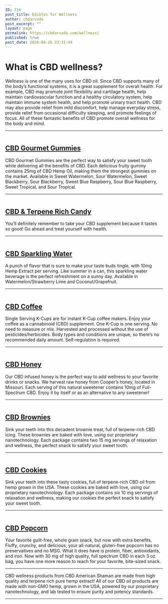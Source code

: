 ```yaml
---
ID: 214
post_title: Edibles for Wellness
author: cbdarvada
post_excerpt: ""
layout: page
permalink: https://cbdarvada.com/wellness/
published: true
post_date: 2020-08-26 23:31:44
---
```

<!-- wp:heading {"level":1} -->
<h1>What is CBD wellness?</h1>
<!-- /wp:heading -->

<!-- wp:paragraph -->
<p>Wellness is one of the many uses for CBD oil. Since CBD supports many of the body’s functional systems, it is a great supplement for overall health. For example, CBD may promote joint flexibility and cartilage health, help maintain cardiovascular function and a healthy circulatory system, help maintain immune system health, and help promote urinary tract health. CBD may also provide relief from mild discomfort, help manage everyday stress, provide relief from occasional difficulty sleeping, and promote feelings of focus. All of these fantastic benefits of CBD promote overall wellness for the body and mind.</p>
<!-- /wp:paragraph -->

<!-- wp:separator -->
<hr class="wp-block-separator"/>
<!-- /wp:separator -->

<!-- wp:columns -->
<div class="wp-block-columns"><!-- wp:column {"verticalAlignment":"center"} -->
<div class="wp-block-column is-vertically-aligned-center"><!-- wp:image {"id":267,"sizeSlug":"large"} -->
<figure class="wp-block-image size-large"><a href="https://cbdamericanshaman.com/arvada/gourmet-cbd-gummies-25mg"><img src="http://cbdarvada.com/wp-content/uploads/2020/08/cbd-gourmet-gummies-full-spectrum.jpg" alt="" class="wp-image-267"/></a></figure>
<!-- /wp:image --></div>
<!-- /wp:column -->

<!-- wp:column {"verticalAlignment":"center"} -->
<div class="wp-block-column is-vertically-aligned-center"><!-- wp:heading -->
<h2><a href="https://cbdamericanshaman.com/arvada/gourmet-cbd-gummies-25mg">CBD Gourmet Gummies</a></h2>
<!-- /wp:heading -->

<!-- wp:paragraph -->
<p>CBD Gourmet Gummies are the perfect way to satisfy your sweet tooth while delivering all the benefits of CBD. Each delicious fruity gummy contains 25mg of CBD Hemp Oil, making them the strongest gummies on the market. Available in Sweet Watermelon, Sour Watermelon, Sweet Blackberry, Sour Blackberry, Sweet Blue Raspberry, Sour Blue Raspberry, Sweet Tropical, and Sour Tropical.&nbsp;</p>
<!-- /wp:paragraph --></div>
<!-- /wp:column --></div>
<!-- /wp:columns -->

<!-- wp:separator -->
<hr class="wp-block-separator"/>
<!-- /wp:separator -->

<!-- wp:columns {"verticalAlignment":"center"} -->
<div class="wp-block-columns are-vertically-aligned-center"><!-- wp:column {"verticalAlignment":"center"} -->
<div class="wp-block-column is-vertically-aligned-center"><!-- wp:image {"id":268,"sizeSlug":"large"} -->
<figure class="wp-block-image size-large"><a href="https://cbdamericanshaman.com/arvada/cbd-terpene-rich-candy"><img src="http://cbdarvada.com/wp-content/uploads/2020/08/cbd-terpene-rich-hemp-candy.jpg" alt="" class="wp-image-268"/></a></figure>
<!-- /wp:image --></div>
<!-- /wp:column -->

<!-- wp:column {"verticalAlignment":"center"} -->
<div class="wp-block-column is-vertically-aligned-center"><!-- wp:heading -->
<h2><a href="https://cbdamericanshaman.com/arvada/cbd-terpene-rich-candy">CBD &amp; Terpene Rich Candy</a></h2>
<!-- /wp:heading -->

<!-- wp:paragraph -->
<p>You’ll definitely remember to take your CBD supplement because it tastes so good! Go ahead and treat yourself with health.</p>
<!-- /wp:paragraph --></div>
<!-- /wp:column --></div>
<!-- /wp:columns -->

<!-- wp:separator -->
<hr class="wp-block-separator"/>
<!-- /wp:separator -->

<!-- wp:columns -->
<div class="wp-block-columns"><!-- wp:column {"verticalAlignment":"center"} -->
<div class="wp-block-column is-vertically-aligned-center"><!-- wp:image {"id":269,"sizeSlug":"large"} -->
<figure class="wp-block-image size-large"><a href="https://cbdamericanshaman.com/arvada/cbd-sparkling-water"><img src="http://cbdarvada.com/wp-content/uploads/2020/08/cbd-sparkling-water.jpg" alt="" class="wp-image-269"/></a></figure>
<!-- /wp:image --></div>
<!-- /wp:column -->

<!-- wp:column {"verticalAlignment":"center"} -->
<div class="wp-block-column is-vertically-aligned-center"><!-- wp:heading -->
<h2><a href="https://cbdamericanshaman.com/arvada/cbd-sparkling-water">CBD Sparkling Water</a></h2>
<!-- /wp:heading -->

<!-- wp:paragraph -->
<p>A punch of flavor that is sure to make your taste buds tingle, with 10mg Hemp Extract per serving. Like summer in a can, this sparkling water beverage is the perfect refreshment on a sunny day. Available in Watermelon/Strawberry Lime and Coconut/Grapefruit.</p>
<!-- /wp:paragraph --></div>
<!-- /wp:column --></div>
<!-- /wp:columns -->

<!-- wp:separator -->
<hr class="wp-block-separator"/>
<!-- /wp:separator -->

<!-- wp:columns -->
<div class="wp-block-columns"><!-- wp:column {"verticalAlignment":"center"} -->
<div class="wp-block-column is-vertically-aligned-center"><!-- wp:image {"id":270,"sizeSlug":"large"} -->
<figure class="wp-block-image size-large"><a href="https://cbdamericanshaman.com/arvada/cbd-coffee"><img src="http://cbdarvada.com/wp-content/uploads/2020/08/cbd-coffee-k-cup.jpg" alt="" class="wp-image-270"/></a></figure>
<!-- /wp:image --></div>
<!-- /wp:column -->

<!-- wp:column {"verticalAlignment":"center"} -->
<div class="wp-block-column is-vertically-aligned-center"><!-- wp:heading -->
<h2><a href="https://cbdamericanshaman.com/arvada/cbd-coffee">CBD Coffee</a></h2>
<!-- /wp:heading -->

<!-- wp:paragraph -->
<p>Single Serving K-Cups are for instant K-Cup coffee makers. Enjoy your coffee as a cannabinoid (CBD) supplement. One K-Cup is one serving. No need to measure or mix. Harvested and processed without the use of pesticides/herbicides. Body types and conditions are unique, so there’s no recommended daily amount. Self-regulation is required.</p>
<!-- /wp:paragraph --></div>
<!-- /wp:column --></div>
<!-- /wp:columns -->

<!-- wp:separator -->
<hr class="wp-block-separator"/>
<!-- /wp:separator -->

<!-- wp:columns {"verticalAlignment":"center"} -->
<div class="wp-block-columns are-vertically-aligned-center"><!-- wp:column {"verticalAlignment":"center"} -->
<div class="wp-block-column is-vertically-aligned-center"><!-- wp:image {"id":273,"sizeSlug":"large"} -->
<figure class="wp-block-image size-large"><a href="https://cbdamericanshaman.com/arvada/cbd-honey"><img src="http://cbdarvada.com/wp-content/uploads/2020/08/cbd-honey-thc-free.png" alt="" class="wp-image-273"/></a></figure>
<!-- /wp:image --></div>
<!-- /wp:column -->

<!-- wp:column {"verticalAlignment":"center"} -->
<div class="wp-block-column is-vertically-aligned-center"><!-- wp:heading -->
<h2><a href="https://cbdamericanshaman.com/arvada/cbd-honey">CBD Honey</a></h2>
<!-- /wp:heading -->

<!-- wp:paragraph -->
<p>Our CBD infused honey is the perfect way to add wellness to your favorite drinks or snacks. We harvest raw honey from Cooper’s honey, located in Missouri. Each serving of this natural sweetener contains 10mg of Full-Spectrum CBD. Enjoy it by itself or as an alternative to any sweetener!</p>
<!-- /wp:paragraph --></div>
<!-- /wp:column --></div>
<!-- /wp:columns -->

<!-- wp:separator -->
<hr class="wp-block-separator"/>
<!-- /wp:separator -->

<!-- wp:columns -->
<div class="wp-block-columns"><!-- wp:column {"verticalAlignment":"center"} -->
<div class="wp-block-column is-vertically-aligned-center"><!-- wp:image {"id":274,"sizeSlug":"large"} -->
<figure class="wp-block-image size-large"><a href="https://cbdamericanshaman.com/arvada/cbd-brownies"><img src="http://cbdarvada.com/wp-content/uploads/2020/08/cbd-brownies.png" alt="" class="wp-image-274"/></a></figure>
<!-- /wp:image --></div>
<!-- /wp:column -->

<!-- wp:column {"verticalAlignment":"center"} -->
<div class="wp-block-column is-vertically-aligned-center"><!-- wp:heading -->
<h2><a href="https://cbdamericanshaman.com/arvada/cbd-brownies">CBD Brownies</a></h2>
<!-- /wp:heading -->

<!-- wp:paragraph -->
<p>Sink your teeth into this decadent brownie treat, full of terpene-rich CBD icing. These brownies are baked with love, using our proprietary nanotechnology. Each package contains two 15 mg servings of relaxation and wellness, the perfect snack to satisfy your sweet tooth.</p>
<!-- /wp:paragraph --></div>
<!-- /wp:column --></div>
<!-- /wp:columns -->

<!-- wp:separator -->
<hr class="wp-block-separator"/>
<!-- /wp:separator -->

<!-- wp:columns {"verticalAlignment":"center"} -->
<div class="wp-block-columns are-vertically-aligned-center"><!-- wp:column {"verticalAlignment":"center"} -->
<div class="wp-block-column is-vertically-aligned-center"><!-- wp:image {"align":"center","id":275,"sizeSlug":"medium"} -->
<div class="wp-block-image"><figure class="aligncenter size-medium"><a href="https://cbdamericanshaman.com/arvada/cookies"><img src="http://cbdarvada.com/wp-content/uploads/2020/08/cbd-cookies-300x209.jpg" alt="" class="wp-image-275"/></a></figure></div>
<!-- /wp:image --></div>
<!-- /wp:column -->

<!-- wp:column {"verticalAlignment":"center"} -->
<div class="wp-block-column is-vertically-aligned-center"><!-- wp:heading -->
<h2><a href="https://cbdamericanshaman.com/arvada/cookies">CBD Cookies</a></h2>
<!-- /wp:heading -->

<!-- wp:paragraph -->
<p>Sink your teeth into these tasty cookies, full of terpene-rich CBD oil from hemp grown in the USA. These cookies are baked with love, using our proprietary nanotechnology. Each package contains six 10 mg servings of relaxation and wellness, making our cookies the perfect snack to satisfy your sweet tooth.</p>
<!-- /wp:paragraph --></div>
<!-- /wp:column --></div>
<!-- /wp:columns -->

<!-- wp:separator -->
<hr class="wp-block-separator"/>
<!-- /wp:separator -->

<!-- wp:columns {"verticalAlignment":"center"} -->
<div class="wp-block-columns are-vertically-aligned-center"><!-- wp:column {"verticalAlignment":"center"} -->
<div class="wp-block-column is-vertically-aligned-center"><!-- wp:image {"id":276,"sizeSlug":"large"} -->
<figure class="wp-block-image size-large"><a href="https://cbdamericanshaman.com/arvada/cbd-popcorn"><img src="http://cbdarvada.com/wp-content/uploads/2020/08/cbd-popcorn.png" alt="" class="wp-image-276"/></a></figure>
<!-- /wp:image --></div>
<!-- /wp:column -->

<!-- wp:column {"verticalAlignment":"center"} -->
<div class="wp-block-column is-vertically-aligned-center"><!-- wp:heading -->
<h2><a href="https://cbdamericanshaman.com/arvada/cbd-popcorn">CBD Popcorn</a></h2>
<!-- /wp:heading -->

<!-- wp:paragraph -->
<p>Your favorite guilt-free, whole grain snack, but now with extra benefits. Fluffy, crunchy, and delicious, your all-natural, gluten-free popcorn has no preservatives and no MSG. What it does have is protein, fiber, antioxidants, and iron. Now with 30 mg of high quality, full spectrum CBD in each 3 oz. bag, you have one more reason to reach for your favorite, bite-sized snack.</p>
<!-- /wp:paragraph --></div>
<!-- /wp:column --></div>
<!-- /wp:columns -->

<!-- wp:separator -->
<hr class="wp-block-separator"/>
<!-- /wp:separator -->

<!-- wp:paragraph -->
<p>CBD wellness products from CBD American Shaman are made from high quality and terpene rich pure hemp extract! All of our&nbsp;CBD oil&nbsp;products are made with non-GMO hemp, grown in the USA, powered by our proprietary nanotechnology, and lab tested to ensure purity and potency standards.</p>
<!-- /wp:paragraph -->

<!-- wp:separator -->
<hr class="wp-block-separator"/>
<!-- /wp:separator -->